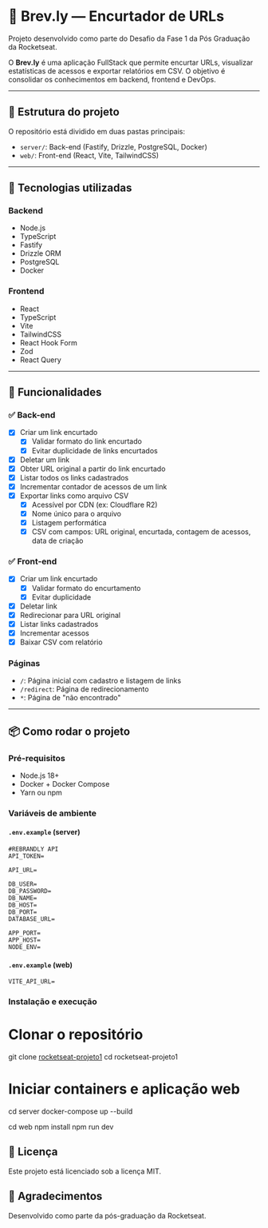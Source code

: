 # 🔗 Brev.ly — Encurtador de URLs

Projeto desenvolvido como parte do Desafio da Fase 1 da Pós Graduação da Rocketseat.

O **Brev.ly** é uma aplicação FullStack que permite encurtar URLs, visualizar estatísticas de acessos e exportar relatórios em CSV. O objetivo é consolidar os conhecimentos em backend, frontend e DevOps.

---

## 📁 Estrutura do projeto

O repositório está dividido em duas pastas principais:

- `server/`: Back-end (Fastify, Drizzle, PostgreSQL, Docker)
- `web/`: Front-end (React, Vite, TailwindCSS)

---

## 🚀 Tecnologias utilizadas

### Backend

- Node.js
- TypeScript
- Fastify
- Drizzle ORM
- PostgreSQL
- Docker

### Frontend

- React
- TypeScript
- Vite
- TailwindCSS
- React Hook Form
- Zod
- React Query

---

## 📌 Funcionalidades

### ✅ Back-end

- [x] Criar um link encurtado
  - [x] Validar formato do link encurtado
  - [x] Evitar duplicidade de links encurtados
- [x] Deletar um link
- [x] Obter URL original a partir do link encurtado
- [x] Listar todos os links cadastrados
- [x] Incrementar contador de acessos de um link
- [x] Exportar links como arquivo CSV
  - [x] Acessível por CDN (ex: Cloudflare R2)
  - [x] Nome único para o arquivo
  - [x] Listagem performática
  - [x] CSV com campos: URL original, encurtada, contagem de acessos, data de criação

### ✅ Front-end

- [x] Criar um link encurtado
  - [x] Validar formato do encurtamento
  - [x] Evitar duplicidade
- [x] Deletar link
- [x] Redirecionar para URL original
- [x] Listar links cadastrados
- [x] Incrementar acessos
- [x] Baixar CSV com relatório

### Páginas

- `/`: Página inicial com cadastro e listagem de links
- `/redirect`: Página de redirecionamento
- `*`: Página de "não encontrado"

---

## 📦 Como rodar o projeto

### Pré-requisitos

- Node.js 18+
- Docker + Docker Compose
- Yarn ou npm

### Variáveis de ambiente

#### `.env.example` (server)

```env
#REBRANDLY API
API_TOKEN=

API_URL=

DB_USER=
DB_PASSWORD=
DB_NAME=
DB_HOST=
DB_PORT=
DATABASE_URL=

APP_PORT=
APP_HOST=
NODE_ENV=
```

#### `.env.example` (web)

```env
VITE_API_URL=
```

### Instalação e execução

# Clonar o repositório

git clone [rocketseat-projeto1](https://github.com/paulodantas-dev/rocketseat-projeto1.git)
cd rocketseat-projeto1

# Iniciar containers e aplicação web

cd server
docker-compose up --build

cd web
npm install
npm run dev

## 📄 Licença

Este projeto está licenciado sob a licença MIT.

## 💜 Agradecimentos

Desenvolvido como parte da pós-graduação da Rocketseat.

